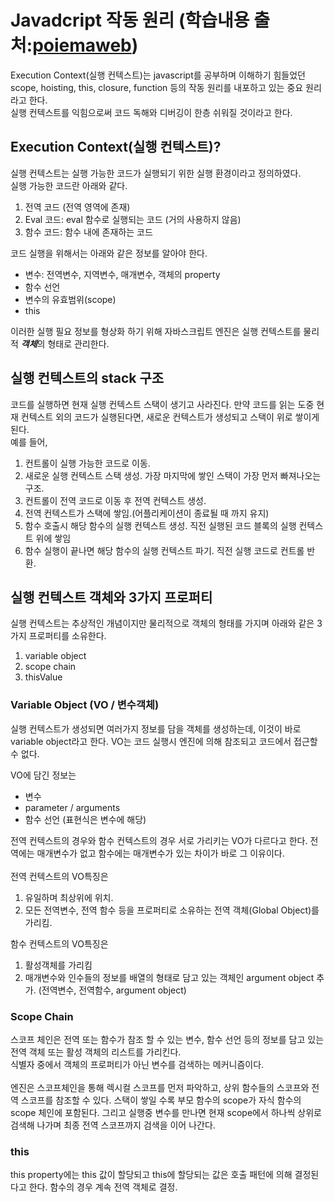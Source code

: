 # Javadcript 작동 원리 (학습내용 출처:[poiemaweb](https://poiemaweb.com/js-execution-context))


Execution Context(실행 컨텍스트)는 javascript를 공부하며 이해하기 힘들었던 scope, hoisting, this, closure, function 등의 작동 원리를 내포하고 있는 중요 원리라고 한다.<br>
실행 컨텍스트를 익힘으로써 코드 독해와 디버깅이 한층 쉬워질 것이라고 한다.

## Execution Context(실행 컨텍스트)?

실행 컨텍스트는 실행 가능한 코드가 실행되기 위한 실행 환경이라고 정의하였다.<br>
실행 가능한 코드란 아래와 같다.
1. 전역 코드 (전역 영역에 존재)
2. Eval 코드: eval 함수로 실행되는 코드 (거의 사용하지 않음)
3. 함수 코드: 함수 내에 존재하는 코드

코드 실행을 위해서는 아래와 같은 정보를 알아야 한다.
- 변수: 전역변수, 지역변수, 매개변수, 객체의 property
- 함수 선언
- 변수의 유효범위(scope)
- this

이러한 실행 필요 정보를 형상화 하기 위해 자바스크립트 엔진은 실행 컨텍스트를 물리적 ***객체***의 형태로 관리한다.

## 실행 컨텍스트의 stack 구조
코드를 실행하면 현재 실행 컨텍스트 스택이 생기고 사라진다. 만약 코드를 읽는 도중 현재 컨텍스트 외의 코드가 실행된다면, 새로운 컨텍스트가 생성되고 스택이 위로 쌓이게 된다. <br>
예를 들어,
1. 컨트롤이 실행 가능한 코드로 이동.
2. 새로운 실행 컨텍스트 스택 생성. 가장 마지막에 쌓인 스택이 가장 먼저 빠져나오는 구조.
3. 컨트롤이 전역 코드로 이동 후 전역 컨텍스트 생성.
4. 전역 컨텍스트가 스택에 쌓임.(어플리케이션이 종료될 때 까지 유지)
5. 함수 호출시 해당 함수의 실행 컨텍스트 생성. 직전 실행된 코드 블록의 실행 컨텍스트 위에 쌓임
6. 함수 실행이 끝나면 해당 함수의 실행 컨텍스트 파기. 직전 실행 코드로 컨트롤 반환.

## 실행 컨텍스트 객체와 3가지 프로퍼티
실행 컨텍스트는 추상적인 개념이지만 물리적으로 객체의 형태를 가지며 아래와 같은 3가지 프로퍼티를 소유한다.
1. variable object
2. scope chain
3. thisValue

### Variable Object (VO / 변수객체)

실행 컨텍스트가 생성되면 여러가지 정보를 담을 객체를 생성하는데, 이것이 바로 variable object라고 한다. VO는 코드 실행시 엔진에 의해 참조되고 코드에서 접근할 수 없다.

VO에 담긴 정보는
- 변수
- parameter / arguments
- 함수 선언 (표현식은 변수에 해당)

전역 컨텍스트의 경우와 함수 컨텍스트의 경우 서로 가리키는 VO가 다르다고 한다. 전역에는 매개변수가 없고 함수에는 매개변수가 있는 차이가 바로 그 이유이다. <br><br>
전역 컨텍스트의 VO특징은
1. 유일하며 최상위에 위치.
2. 모든 전역변수, 전역 함수 등을 프로퍼티로 소유하는 전역 객체(Global Object)를 가리킴.

함수 컨텍스트의 VO특징은
1. 활성객체를 가리킴
2. 매개변수와 인수들의 정보를 배열의 형태로 담고 있는 객체인 argument object 추가. (전역변수, 전역함수, argument object)

### Scope Chain
스코프 체인은 전역 또는 함수가 참조 할 수 있는 변수, 함수 선언 등의 정보를 담고 있는 전역 객체 또는 활성 객체의 리스트를 가리킨다.<br>
식별자 중에서 객체의 프로퍼티가 아닌 변수를 검색하는 메커니즘이다.
<br>
<br>
엔진은 스코프체인을 통해 렉시컬 스코프를 먼저 파악하고, 상위 함수들의 스코프와 전역 스코프를 참조할 수 있다. 스택이 쌓일 수록 부모 함수의 scope가 자식 함수의 scope 체인에 포함된다. 그리고 실행중 변수를 만나면 현재 scope에서 하나씩 상위로 검색해 나가며 최종 전역 스코프까지 검색을 이어 나간다.<br>

### this
this property에는 this 값이 할당되고 this에 할당되는 값은 호출 패턴에 의해 결정된다고 한다. 함수의 경우 계속 전역 객체로 결정.


